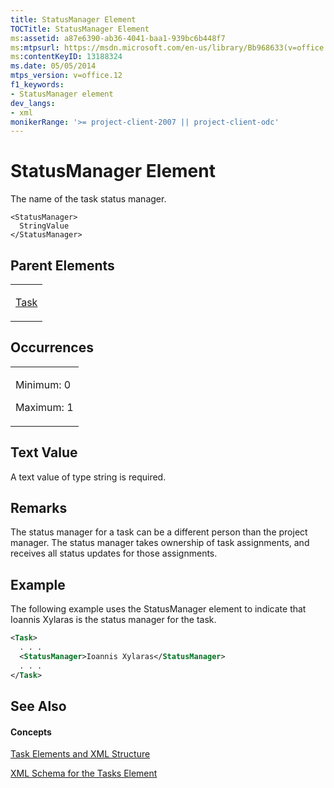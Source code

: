 ```yaml
---
title: StatusManager Element
TOCTitle: StatusManager Element
ms:assetid: a87e6390-ab36-4041-baa1-939bc6b448f7
ms:mtpsurl: https://msdn.microsoft.com/en-us/library/Bb968633(v=office.12)
ms:contentKeyID: 13188324
ms.date: 05/05/2014
mtps_version: v=office.12
f1_keywords:
- StatusManager element
dev_langs:
- xml
monikerRange: '>= project-client-2007 || project-client-odc'
---
```


# StatusManager Element




The name of the task status manager.

    <StatusManager>
      StringValue
    </StatusManager>

## Parent Elements

<table>
<colgroup>
<col style="width: 100%" />
</colgroup>
<tbody>
<tr class="odd">
<td><p><a href="task-element.md">Task</a></p></td>
</tr>
</tbody>
</table>

## Occurrences

<table>
<colgroup>
<col style="width: 100%" />
</colgroup>
<tbody>
<tr class="odd">
<td><p>Minimum: 0</p>
<p>Maximum: 1</p></td>
</tr>
</tbody>
</table>

## Text Value

A text value of type string is required.

## Remarks

The status manager for a task can be a different person than the project manager. The status manager takes ownership of task assignments, and receives all status updates for those assignments.

## Example

The following example uses the StatusManager element to indicate that Ioannis Xylaras is the status manager for the task.

``` xml
<Task>
  . . .
  <StatusManager>Ioannis Xylaras</StatusManager>
  . . .
</Task>
```

## See Also

#### Concepts

[Task Elements and XML Structure](task-elements-and-xml-structure.md)

[XML Schema for the Tasks Element](xml-schema-for-the-tasks-element.md)

